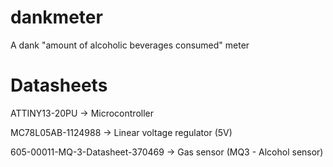 # dankmeter
A dank "amount of alcoholic beverages consumed" meter

# Datasheets
ATTINY13-20PU -> Microcontroller

MC78L05AB-1124988 -> Linear voltage regulator (5V)

605-00011-MQ-3-Datasheet-370469 -> Gas sensor (MQ3 - Alcohol sensor)

